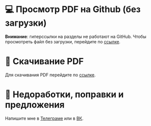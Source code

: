 # 💻 Просмотр PDF на Github (без загрузки)

**Внимание**: гиперссылки на разделы не работают на GitHub.
Чтобы просмотреть файл без загрузки, перейдите по [ссылке](https://github.com/danilshvalov/ecology/blob/main/notes.pdf).

# 💾 Скачивание PDF

Для скачивания PDF перейдите по [ссылке](https://github.com/danilshvalov/ecology/raw/main/notes.pdf).

# 🚧 Недоработки, поправки и предложения

Напишите мне в [Телеграме](https://t.me/danilshvalov) или в [ВК](https://vk.com/danilshvalov).